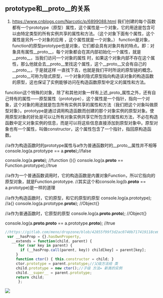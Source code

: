 



## prototype和__proto__的关系
1. https://www.cnblogs.com/Narcotic/p/6899088.html
我们创建的每个函数都有一个prototype（原型）属性，这个属性是一个对象，它的用途是包含可以由特定类型的所有实例共享的属性和方法。（这个对象下面有个属性，这个属性是另外一个对象的应用 ，这个属性就是一个对象。）
function是对象，function的原型prototype也是对象，它们都会具有对象共有的特点。即：对象具有属性__proto__，每个对象都会在其内部初始化一个属性，就是__proto__，当我们访问一个对象的属性 时，如果这个对象内部不存在这个属性，那么他就会去__proto__里找这个属性，这个__proto__又会有自己的__proto__，于是就这样 一直找下去，也就是我们平时所说的原型链的概念。__proto__可称为隐式原型，一个对象的隐式原型指向构造该对象的构造函数的原型，这也保证了实例能够访问在构造函数原型中定义的属性和方法。

funcition这个特殊的对象，除了和其他对象一样有上述_proto_属性之外，还有自己特有的属性——原型属性（prototype），这个属性是一个指针，指向一个对象，这个对象的用途就是包含所有实例共享的属性和方法（我们把这个对象叫做原型对象）。prototype是通过调用构造函数而创建的那个对象实例的原型对象。使用原型对象的好处是可以让所有对象实例共享它所包含的属性和方法，不必在构造函数中定义对象实例的信息，而是可以将这些信息直接添加到原型对象中。原型对象也有一个属性，叫做constructor，这个属性包含了一个指针，指回原构造函数。

//a作为构造函数时的prototype属性与a作为普通函数时的__proto__属性并不相等
console.log(a.prototype == a.__proto__);//false

console.log(a.__proto__);         //function (){}
console.log(a.__proto__ == Function.prototype);//true

//a作为一个普通函数调用时，它的构造函数是内置对象Function，所以它指向的原型对象，就是Function.prototype.
//其实这个和console.log(b.__proto__ == a.prototype)是一样的道理

//a作为构造函数时，它的原型，和它的原型的原型
console.log(a.prototype);                   //a{}
console.log(a.prototype.__proto__);  //Object{}

//a作为普通函数时，它原型的原型
console.log(a.__proto__.__proto__); //Object{}

console.log(a.__proto__.__proto__ == a.prototype.__proto__); //true

 



 ```js
 //https://gitlab.com/meno/dropzone/blob/42855f99f3d2ac0740b717419118ce6973945d8f/website/js/dropzone.js#L31-40
  var __hasProp = {}.hasOwnProperty,
    __extends = function(child, parent) {
       for (var key in parent) {
        if (__hasProp.call(parent, key)) child[key] = parent[key];
      }
      function ctor() { this.constructor = child; }
      ctor.prototype = parent.prototype;//父级方法给 类
      child.prototype = new ctor();//子级 方法= 新类的实例
      child.__super__ = parent.prototype; 
      return child;
       };
 ```


 ![](.\js_原型_proto_constructor_prototype)